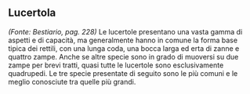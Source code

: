 ## **Lucertola**

_(Fonte: Bestiario, pag. 228)_ Le lucertole presentano una vasta gamma di
aspetti e di capacità, ma generalmente hanno in comune la forma base tipica dei
rettili, con una lunga coda, una bocca larga ed erta di zanne e quattro zampe.
Anche se altre specie sono in grado di muoversi su due zampe per brevi tratti,
quasi tutte le lucertole sono esclusivamente quadrupedi. Le tre specie
presentate di seguito sono le più comuni e le meglio conosciute tra quelle più
grandi.
